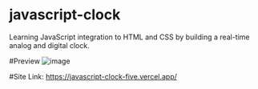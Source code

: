 # javascript-clock
Learning JavaScript integration to HTML and CSS by building a real-time analog and digital clock.

#Preview
![image](https://user-images.githubusercontent.com/92630490/188201927-289580cb-5d8f-4064-bf7f-a6c89755f1fa.png)

#Site
Link: https://javascript-clock-five.vercel.app/
